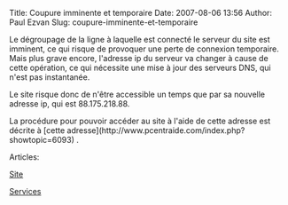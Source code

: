 Title: Coupure imminente et temporaire
Date: 2007-08-06 13:56
Author: Paul Ezvan
Slug: coupure-imminente-et-temporaire

<div
class="field field-name-body field-type-text-with-summary field-label-hidden">

<div class="field-items">

<div class="field-item even">

Le dégroupage de la ligne à laquelle est connecté le serveur du site est
imminent, ce qui risque de provoquer une perte de connexion temporaire.
Mais plus grave encore, l'adresse ip du serveur va changer à cause de
cette opération, ce qui nécessite une mise à jour des serveurs DNS, qui
n'est pas instantanée.
</p>
Le site risque donc de n'être accessible un temps que par sa nouvelle
adresse ip, qui est 88.175.218.88.

<p>
La procédure pour pouvoir accéder au site à l'aide de cette adresse est
décrite à [cette
adresse](http://www.pcentraide.com/index.php?showtopic=6093) .

</div>

</div>

</div>

<div
class="field field-name-taxonomy-vocabulary-2 field-type-taxonomy-term-reference field-label-above">

<div class="field-label">

Articles: 

</div>

<div class="field-items">

<div class="field-item even">

[Site](https://www.ezvan.fr/taxonomy/term/7)

</div>

<div class="field-item odd">

[Services](https://www.ezvan.fr/taxonomy/term/8)

</div>

</div>

</div>

</p>

